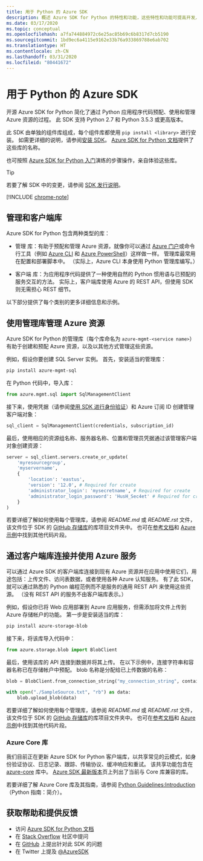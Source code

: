 ```yaml
---
title: 用于 Python 的 Azure SDK
description: 概述 Azure SDK for Python 的特性和功能，这些特性和功能可提高开发人员预配、使用和管理 Azure 资源时的工作效率。
ms.date: 03/17/2020
ms.topic: conceptual
ms.openlocfilehash: a7fa744884972c6e25ac85b69c6b8317d7cb5190
ms.sourcegitcommit: 1bd9ec6a4115e9162e33b76a933869788e6ab702
ms.translationtype: HT
ms.contentlocale: zh-CN
ms.lasthandoff: 03/31/2020
ms.locfileid: "80441672"
---
```

# <a name="azure-sdk-for-python"></a>用于 Python 的 Azure SDK

开源 Azure SDK for Python 简化了通过 Python 应用程序代码预配、使用和管理 Azure 资源的过程。 此 SDK 支持 Python 2.7 和 Python 3.5.3 或更高版本。

此 SDK 由单独的组件库组成，每个组件库都使用 `pip install <library>` 进行安装。 如需更详细的说明，请参阅[安装 SDK](azure-sdk-install.md)。 [Azure SDK for Python 文档](https://azure.github.io/azure-sdk-for-python/)提供了这些库的名称。

也可按照 [Azure SDK for Python 入门](azure-sdk-get-started.yml)演练的步骤操作，亲自体验这些库。

> [!TIP]
> 若要了解 SDK 中的变更，请参阅 [SDK 发行说明](https://azure.github.io/azure-sdk/)。

[!INCLUDE [chrome-note](includes/chrome-note.md)]

## <a name="management-and-client-libraries"></a>管理和客户端库

Azure SDK for Python 包含两种类型的库：

- 管理  库：有助于预配和管理 Azure 资源，就像你可以通过 [Azure 门户](https://portal.azure.com)或命令行工具（例如 [Azure CLI](https://docs.microsoft.com/cli/azure/install-azure-cli) 和 [Azure PowerShell](https://docs.microsoft.com/powershell/azure/)）这样做一样。 管理库最常用在配置和部署脚本中。 （实际上，Azure CLI 本身使用 Python 管理库编写。）

- 客户端  库：为应用程序代码提供了一种使用自然的 Python 惯用语与已预配的服务交互的方法。 实际上，客户端库使用 Azure 的 REST API，但使用 SDK 则无需担心 REST 细节。

以下部分提供了每个类别的更多详细信息和示例。

## <a name="manage-azure-resources-with-management-libraries"></a>使用管理库管理 Azure 资源

Azure SDK for Python 的管理库（每个库命名为 `azure-mgmt-<service name>`）有助于创建和预配 Azure 资源，以及以其他方式管理这些资源。

例如，假设你要创建 SQL Server 实例。 首先，安装适当的管理库：

```bash
pip install azure-mgmt-sql
```

在 Python 代码中，导入库：

```python
from azure.mgmt.sql import SqlManagementClient
```

接下来，使用凭据（请参阅[使用 SDK 进行身份验证](azure-sdk-authenticate.md)）和 Azure 订阅 ID 创建管理客户端对象：

```python
sql_client = SqlManagementClient(credentials, subscription_id)
```

最后，使用相应的资源组名称、服务器名称、位置和管理员凭据通过该管理客户端对象创建资源：

```python
server = sql_client.servers.create_or_update(
    'myresourcegroup',
    'myservername',
    {
        'location': 'eastus',
        'version': '12.0', # Required for create
        'administrator_login': 'mysecretname', # Required for create
        'administrator_login_password': 'HusH_Sec4et' # Required for create
    }
)
```

若要详细了解如何使用每个管理库，请参阅 *README.md* 或 *README.rst* 文件，该文件位于 SDK 的 [GitHub 存储库](https://github.com/Azure/azure-sdk-for-python/tree/master/sdk)的库项目文件夹中。 也可在[参考文档](/python/api?view=azure-python)和 [Azure 示例](https://docs.microsoft.com/samples/browse/?languages=python&products=azure)中找到其他代码片段。

## <a name="connect-and-use-azure-services-with-client-libraries"></a>通过客户端库连接并使用 Azure 服务

 可以通过 Azure SDK 的客户端库连接到现有 Azure 资源并在应用中使用它们，用途包括：上传文件、访问表数据，或者使用各种 Azure 认知服务。 有了此 SDK，就可以通过熟悉的 Python 编程范例而不是服务的通用 REST API 来使用这些资源。 （没有 REST API 的服务不由客户端库表示。）

例如，假设你已将 Web 应用部署到 Azure 应用服务，但需添加将文件上传到 Azure 存储帐户的功能。 第一步是安装适当的库：

```bash
pip install azure-storage-blob
```

接下来，将该库导入代码中：

```python
from azure.storage.blob import BlobClient
```

最后，使用该库的 API 连接到数据并将其上传。 在以下示例中，连接字符串和容器名称已在存储帐户中预配。 blob 名称是分配给已上传数据的名称：

```python
blob = BlobClient.from_connection_string("my_connection_string", container="mycontainer", blob="my_blob")

with open("./SampleSource.txt", "rb") as data:
    blob.upload_blob(data)
```

若要详细了解如何使用每个管理库，请参阅 *README.md* 或 *README.rst* 文件，该文件位于 SDK 的 [GitHub 存储库](https://github.com/Azure/azure-sdk-for-python/tree/master/sdk)的库项目文件夹中。 也可在[参考文档](/python/api?view=azure-python)和 [Azure 示例](https://docs.microsoft.com/samples/browse/?languages=python&products=azure)中找到其他代码片段。

### <a name="the-azure-core-library"></a>Azure Core 库

我们目前正在更新 Azure SDK for Python 客户端库，以共享常见的云模式，如身份验证协议、日志记录、跟踪、传输协议、缓冲响应和重试。 该共享功能包含在 [azure-core](https://github.com/Azure/azure-sdk-for-python/tree/master/sdk/core/azure-core) 库中。 [Azure SDK 最新版本](https://azure.github.io/azure-sdk/releases/latest/#python-packages)页上列出了当前与 Core 库兼容的库。

若要详细了解 Azure Core 库及其指南，请参阅 [Python Guidelines:Introduction](https://azure.github.io/azure-sdk/python_introduction.html)（Python 指南：简介）。

## <a name="get-help-and-give-feedback"></a>获取帮助和提供反馈

- 访问 [Azure SDK for Python 文档](https://aka.ms/python-docs)
- 在 [Stack Overflow](https://stackoverflow.com/questions/tagged/azure-sdk-python) 社区中提问
- 在 [GitHub](https://github.com/Azure/azure-sdk-for-python/issues) 上提出针对此 SDK 的问题
- 在 Twitter 上提及 [@AzureSDK](https://twitter.com/AzureSdk/)
